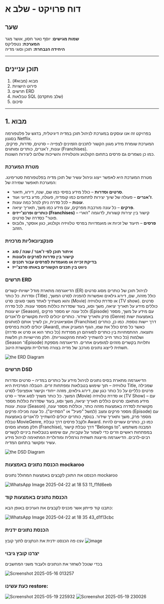 # דוח פרויקט - שלב א

## שער  
**שמות מגישים**: יוסף נאור חסון, אושר מגר  
**המערכת**: נטפליקס  
**היחידה הנבחרת**: תוכן וסוגי מדיה

---

## תוכן עניינים  
1. מבוא (מבוא#)
2. פירוט הישויות 
3. תרשים ERD  
4. טבלאות SQL (שלב מתקדם)   
5. סיכום

---

## 1. מבוא  

בפרויקט זה אנו עוסקים במערכת לניהול תוכן במדיה דיגיטלית, בדגש על פלטפורמה בסגנון Netflix.  
המערכת שומרת מידע מגוון הקשור לתכנים הזמינים לצפייה – סרטים, סדרות, פרקים, עונות, ז'אנרים, כותרים ומותגים (Franchises).  
כמו כן נשמרים גם פרסים בתחום הקולנוע והטלוויזיה והשייכות שלהם ליצירות השונות.

### מטרת המערכת  
מטרת המערכת היא לאפשר ייצוג וניהול עשיר של תוכן מדיה בפלטפורמת סטרימינג. המערכת תאפשר שמירה של:

- **סרטים וסדרות** – כולל מידע בסיסי כמו שם, שנה, דירוג, תיאור.
- **ז'אנרים** – פעולה של שיוך יצירות לתחומים כמו קומדיה, פעולה, מדע בדיוני ועוד.
- **עונות** – לכל סדרה ניתן לנהל כמה עונות.
- **פרקים** – כל עונה מורכבת מפרקים, עם מידע כמו משך, תאריך יציאה.
- **כותרים ופרנצ'ייזים (Franchises)** – קישור בין יצירות קשורות, לדוגמה "הארי פוטר" כסדרה של סרטים.
- **פרסים** – תיעוד של זכיות או מועמדויות בפרסי טלוויזיה וקולנוע, כגון אוסקר, גלובוס הזהב.

### פונקציונאליות מרכזית  
- **איתור תוכן לפי ז'אנר / שנה / סוג**  
- **קישור בין סדרות לפרקים ולעונות**  
- **בדיקת זכייה או מועמדות לפרסים עבור תכנים**  
- **ניווט בין תכנים הקשורים באותו פרנצ'ייז**  


### תרשים ERD
הדיאגרמה מתארת מודל ישויות-קשרים (ER) לניהול תוכן של כותרים מסוג סרטים וסדרות. כל כותר (Title) כולל מזהה, שם, דירוג גילאים ואפשרות להפניה לסרט המשך, והוא משתייך לאחד משני סוגים: סרט (Movie) או סדרת טלוויזיה (TV show). סרטים כוללים מידע על תאריך יציאה, משך וסוג, בעוד שסדרות כוללות מספר עונות. לכל סדרה יש עונות (Season), ולכל עונה יש מספר פרקים (Episode) עם מידע על משך, מספר פרק ותאריך שידור. כותרים יכולים להיות מקושרים לז'אנרים (Genre) באמצעות ישות אסוציאטיבית, וכן לשייך אותם למותגים (Franchise) דרך יישות נוספת. כמו כן, כותרים יכולים לזכות בפרסים (Award), כאשר כל פרס כולל את שמו, הגוף המעניק אותו ותוצאה. ההתמחויות בין כותרים לסוגיהם הן מפרדות (כל כותר הוא או סרט או סדרה) ושלמות (כל כותר חייב להשתייך לאחת מהקטגוריות). חלק מהיישויות הן חלשות (Season ו־Episode) ותלויות בקשרים מזהים למופעים אחרים. הדיאגרמה מספקת תשתית לייצוג נתונים מורכב של מדיה בצורה מודולרית ומקושרת היטב.

![the ERD Diagram ](https://github.com/user-attachments/assets/a5274f2d-9730-4993-8dea-9ecb0d8ca351)

### תרשים DSD
הדיאגרמה מתארת בסיס נתונים לניהול מידע על כותרים במדיה – סרטים וסדרות טלוויזיה – תוך שימוש בטבלאות ומפתחות זרים. הטבלה המרכזית היא Title, שמכילה פרטים כלליים על כל כותר כגון שם, דירוג גילאים, מזהה ייחודי וקישור אופציונלי לסרט המשך. כל כותר משויך לסוג אחד – סרט (Movie) או סדרת טלוויזיה (TV Show) – עם מידע מותאם: סרטים כוללים תאריך יציאה, משך וסוג, בעוד שסדרות כוללות מספר עונות. עונות (Season) מקושרות לסדרה באמצעות מזהה כותר, וכוללות מספר עונה, מספר פרקים ומצב (למשל "פעיל" או "הסתיים"). כל עונה מכילה פרקים (Episode) עם מספר פרק, משך ותאריך שידור. בנוסף, כותרים יכולים להשתייך לז'אנרים באמצעות טבלת MovieGenre, ולקבל פרסים דרך טבלת Award. כמו כן, כותרים עשויים להיות חלק ממותג מסוים (Franchise), דרך טבלת קישור "Belongs to". המבנה משתמש במפתחות ראשיים וזרים כדי לשמור על עקביות, עם שימוש בטבלאות ביניים לקשרים רבים-לרבים. הדיאגרמה מייצגת תשתית נורמלית ומודולרית המתאימה לניהול מידע עשיר ומקושר בתחום המדיה.

![the DSD Diagram ](https://github.com/user-attachments/assets/fbf1b545-afff-4f8d-a616-11a244a8d56e)

### הכנסת נתונים באמצעות mockaroo
הכנסנו את התוכן לקבצים באמצעות המחולל נתונים mockaroo

![WhatsApp Image 2025-04-22 at 18 53 11_f1fd6eeb](https://github.com/user-attachments/assets/aa995b80-6291-41a1-b140-0f07b395800b)

### הכנסת נתונים באמצעות קוד 
כתבנו קוד פייתון אשר מכניס לקבצים את הערכים באופן הבא:

![WhatsApp Image 2025-04-22 at 18 35 43_d1f13cbc](https://github.com/user-attachments/assets/fe20fbbd-6f65-49f1-ad64-08cb97c4798a)

### הכנסת נתונים ידנית
פה הכנסנו ידנית את הנתןנים לתוך קובץ csv
![image](https://github.com/user-attachments/assets/a741d760-ea89-4f17-98b5-63e136b4d79b)

### יצרנו קובץ גיבוי
בכדי שנוכל לשחזר את הנתונים ולעבוד משני המחשבים


![Screenshot 2025-05-16 013257](https://github.com/user-attachments/assets/200b11cd-a49a-4369-a242-23f8fa52557b)

### כעת עשינו restore:
![Screenshot 2025-05-19 225932](https://github.com/user-attachments/assets/bbd31e64-3a0f-4b06-b05c-180a7b03aab7)
![Screenshot 2025-05-19 230026](https://github.com/user-attachments/assets/ae4627f7-7259-4701-b3bd-b235d5730749)
